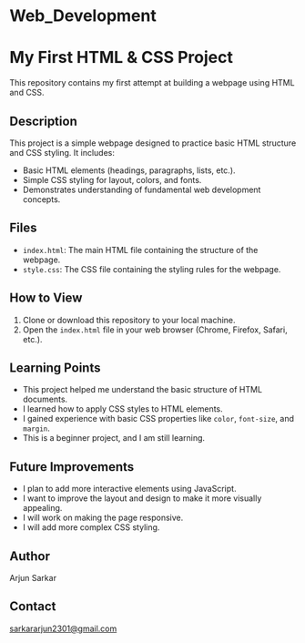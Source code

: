 # Web_Development
# My First HTML & CSS Project

This repository contains my first attempt at building a webpage using HTML and CSS.

## Description

This project is a simple webpage designed to practice basic HTML structure and CSS styling. It includes:

* Basic HTML elements (headings, paragraphs, lists, etc.).
* Simple CSS styling for layout, colors, and fonts.
* Demonstrates understanding of fundamental web development concepts.

## Files

* `index.html`: The main HTML file containing the structure of the webpage.
* `style.css`: The CSS file containing the styling rules for the webpage.

## How to View

1.  Clone or download this repository to your local machine.
2.  Open the `index.html` file in your web browser (Chrome, Firefox, Safari, etc.).

## Learning Points

* This project helped me understand the basic structure of HTML documents.
* I learned how to apply CSS styles to HTML elements.
* I gained experience with basic CSS properties like `color`, `font-size`, and `margin`.
* This is a beginner project, and I am still learning.

## Future Improvements

* I plan to add more interactive elements using JavaScript.
* I want to improve the layout and design to make it more visually appealing.
* I will work on making the page responsive.
* I will add more complex CSS styling.

## Author

Arjun Sarkar

## Contact

sarkararjun2301@gmail.com
